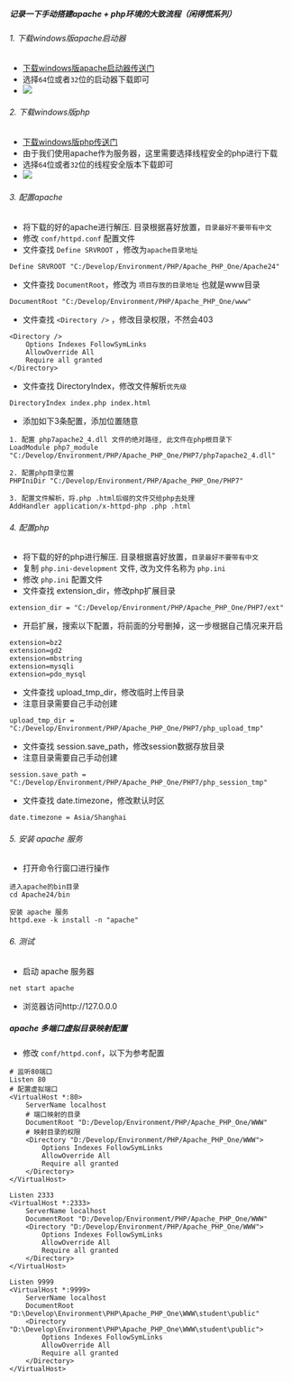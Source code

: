 <!--more-->
##### 记录一下手动搭建apache + php环境的大致流程（闲得慌系列）

###### 1. 下载windows版apache启动器
 - [下载windows版apache启动器传送门](https://www.apachehaus.com/cgi-bin/download.plx)
 - 选择`64`位或者`32`位的启动器下载即可
 - ![](https://yyccyy.com/wp-content/uploads/2019/08/apache1.png)

###### 2. 下载windows版php
 - [下载windows版php传送门](https://windows.php.net/download)
 - 由于我们使用apache作为服务器，这里需要选择线程安全的php进行下载
 - 选择`64`位或者`32`位的线程安全版本下载即可
 - ![](https://yyccyy.com/wp-content/uploads/2019/08/apache2.png)
 
###### 3. 配置apache
 - 将下载的好的apache进行解压. 目录根据喜好放置，`目录最好不要带有中文`
 - 修改 `conf/httpd.conf` 配置文件
 - 文件查找 `Define SRVROOT` ，修改为`apache目录地址`
 
```shell
Define SRVROOT "C:/Develop/Environment/PHP/Apache_PHP_One/Apache24"
```

 - 文件查找 `DocumentRoot`，修改为 `项目存放的目录地址` 也就是www目录
 
```shell
DocumentRoot "C:/Develop/Environment/PHP/Apache_PHP_One/www"
```

 - 文件查找 `<Directory />` ，修改目录权限，不然会403
 
```shell
<Directory />
    Options Indexes FollowSymLinks
	AllowOverride All
	Require all granted
</Directory>
```

 - 文件查找 DirectoryIndex，修改文件解析`优先级`
 
```shell
DirectoryIndex index.php index.html
```

 - 添加如下3条配置，添加位置随意
 
```shell
1. 配置 php7apache2_4.dll 文件的绝对路径, 此文件在php根目录下
LoadModule php7_module "C:/Develop/Environment/PHP/Apache_PHP_One/PHP7/php7apache2_4.dll"

2. 配置php目录位置
PHPIniDir "C:/Develop/Environment/PHP/Apache_PHP_One/PHP7"

3. 配置文件解析，将.php .html后缀的文件交给php去处理
AddHandler application/x-httpd-php .php .html
```

###### 4. 配置php
 - 将下载的好的php进行解压. 目录根据喜好放置，`目录最好不要带有中文`
 - 复制 `php.ini-development` 文件, 改为文件名称为 `php.ini`
 - 修改 `php.ini` 配置文件
 - 文件查找 extension_dir，修改php扩展目录
 
```shell
extension_dir = "C:/Develop/Environment/PHP/Apache_PHP_One/PHP7/ext"
```

 - 开启扩展，搜索以下配置，将前面的分号删掉，这一步根据自己情况来开启


```shell
extension=bz2
extension=gd2
extension=mbstring
extension=mysqli
extension=pdo_mysql
```

 - 文件查找 upload_tmp_dir，修改临时上传目录
 - 注意目录需要自己手动创建
 
```shell
upload_tmp_dir = "C:/Develop/Environment/PHP/Apache_PHP_One/PHP7/php_upload_tmp"
```

 - 文件查找 session.save_path，修改session数据存放目录
 - 注意目录需要自己手动创建
 
```shell
session.save_path = "C:/Develop/Environment/PHP/Apache_PHP_One/PHP7/php_session_tmp"
```

 - 文件查找 date.timezone，修改默认时区
 
```shell
date.timezone = Asia/Shanghai
```

###### 5. 安装 apache 服务
 - 打开命令行窗口进行操作

```shell
进入apache的bin目录
cd Apache24/bin

安装 apache 服务
httpd.exe -k install -n "apache"
```

###### 6. 测试
 - 启动 apache 服务器
 
```shell
net start apache
```
 
 - 浏览器访问http://127.0.0.0
 
##### apache 多端口虚拟目录映射配置

- 修改 `conf/httpd.conf`，以下为参考配置

```shell
# 监听80端口
Listen 80
# 配置虚拟端口
<VirtualHost *:80>
    ServerName localhost
	# 端口映射的目录
    DocumentRoot "D:/Develop/Environment/PHP/Apache_PHP_One/WWW"
	# 映射目录的权限
	<Directory "D:/Develop/Environment/PHP/Apache_PHP_One/WWW">
		Options Indexes FollowSymLinks
		AllowOverride All
		Require all granted
	</Directory>
</VirtualHost>

Listen 2333
<VirtualHost *:2333>
    ServerName localhost
    DocumentRoot "D:/Develop/Environment/PHP/Apache_PHP_One/WWW"
	<Directory "D:/Develop/Environment/PHP/Apache_PHP_One/WWW">
		Options Indexes FollowSymLinks
		AllowOverride All
		Require all granted
	</Directory>
</VirtualHost>

Listen 9999
<VirtualHost *:9999>
    ServerName localhost
    DocumentRoot "D:\Develop\Environment\PHP\Apache_PHP_One\WWW\student\public"
	<Directory "D:\Develop\Environment\PHP\Apache_PHP_One\WWW\student\public">
		Options Indexes FollowSymLinks
		AllowOverride All
		Require all granted
	</Directory>
</VirtualHost>
```
